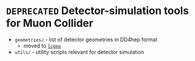 # `DEPRECATED` Detector-simulation tools for Muon Collider

* `geometries/` - list of detector geometries in DD4hep format
  * moved to [`lcgeo`](https://github.com/MuonColliderSoft/lcgeo/tree/master/MuColl)
* `utils/` - utility scripts relevant for detector simulation
